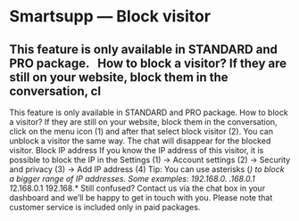 # Smartsupp — Block visitor
## This feature is only available in STANDARD and PRO package.   How to block a visitor? If they are still on your website, block them in the conversation, cl
This feature is only available in STANDARD and PRO package.
How to block a visitor?
If they are still on your website, block them in the conversation, click on the menu icon (1) and after that select block visitor (2). You can unblock a visitor the same way. The chat will disappear for the blocked visitor.
Block IP address
If you know the IP address of this visitor, it is possible to block the IP in the Settings (1) → Account settings (2) → Security and privacy (3) → Add IP address (4)
Tip: You can use asterisks (*) to block a bigger range of IP addresses. Some examples:
192.168.0.*
*.168.0.1
1*2.168.0.1
192.168.*
Still confused? Contact us via the chat box in your dashboard and we’ll be happy to get in touch with you. Please note that customer service is included only in paid packages.

